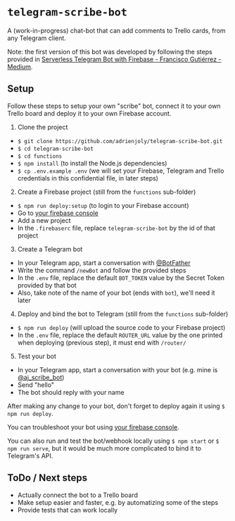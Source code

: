 # `telegram-scribe-bot`

A (work-in-progress) chat-bot that can add comments to Trello cards, from any Telegram client.

Note: the first version of this bot was developed by following the steps provided in [Serverless Telegram Bot with Firebase - Francisco Gutiérrez - Medium](https://medium.com/@pikilon/serverless-telegram-bot-with-firebase-d11d07579d8a).

## Setup

Follow these steps to setup your own "scribe" bot, connect it to your own Trello board and deploy it to your own Firebase account.

1. Clone the project
  - `$ git clone https://github.com/adrienjoly/telegram-scribe-bot.git`
  - `$ cd telegram-scribe-bot`
  - `$ cd functions`
  - `$ npm install` (to install the Node.js dependencies)
  - `$ cp .env.example .env` (we will set your Firebase, Telegram and Trello credentials in this confidential file, in later steps)

2. Create a Firebase project (still from the `functions` sub-folder)
  - `$ npm run deploy:setup` (to login to your Firebase account)
  - Go to [your firebase console](https://console.firebase.google.com)
  - Add a new project
  - In the `.firebaserc` file, replace `telegram-scribe-bot` by the id of that project

3. Create a Telegram bot
  - In your Telegram app, start a conversation with [@BotFather](https://telegram.me/BotFather)
  - Write the command `/newBot` and follow the provided steps
  - In the `.env` file, replace the default `BOT_TOKEN` value by the Secret Token provided by that bot
  - Also, take note of the name of your bot (ends with `bot`), we'll need it later

4. Deploy and bind the bot to Telegram (still from the `functions` sub-folder)
  - `$ npm run deploy` (will upload the source code to your Firebase project)
  - In the `.env` file, replace the default `ROUTER_URL` value by the one printed when deploying (previous step), it must end with `/router/`

5. Test your bot
  - In your Telegram app, start a conversation with your bot (e.g. mine is [@aj_scribe_bot](t.me/aj_scribe_bot))
  - Send "hello"
  - The bot should reply with your name

After making any change to your bot, don't forget to deploy again it using `$ npm run deploy`.

You can troubleshoot your bot using [your firebase console](https://console.firebase.google.com).

You can also run and test the bot/webhook locally using `$ npm start` or `$ npm run serve`, but it would be much more complicated to bind it to Telegram's API.

## ToDo / Next steps

- Actually connect the bot to a Trello board
- Make setup easier and faster, e.g. by automatizing some of the steps
- Provide tests that can work locally
